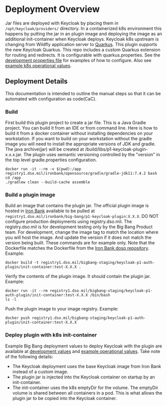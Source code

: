 # Deployment Overview
Jar files are deployed with Keycloak by placing them in `/opt/keycloak/providers/` directory. In a containerized k8s environment this happens by putting the jar in an plugin image and deploying the image as an additional init-container when Keycloak deploys. Keycloak k8s upstream is changing from Wildfly application server to  [Quarkus](https://www.keycloak.org/migration/migrating-to-quarkus). This plugin supports the new Keycloak Quarkus.
This repo includes a custom Quarkus extension for routing and redirects. It is configurable with quarkus.properties. See the [development properties file](/quarkus-ext-routing/deployment/src/main/resources/application-quarkusdev.properties) for examples of how to configure. Also see [example k8s operational values](https://repo1.dso.mil/big-bang/bigbang/-/blob/master/docs/assets/configs/example/keycloak-prod-values.yaml).

## Deployment Details
This documentation is intended to outline the manual steps so that it can be automated with configuration as code(CaC).

### Build
First build this plugin project to create a jar file. This is a Java Gradle project. You can build it from an IDE or from command line. Here is how to build it from a docker container without installing dependencies on your workstation. If you want to build on your workstation without the gradle image you will need to install the appropriate versions of JDK and gradle. The java archive(jar) will be created at /build/libs/p1-keycloak-plugin-x.x.x.jar. The plugin uses semantic versioning controlled by the "version" in the top level gradle.properties configuration.
```
docker run -it --rm -v $(pwd):/app registry1.dso.mil/ironbank/opensource/gradle/gradle-jdk11:7.4.2 bash
cd /app
./gradlew clean --build-cache assemble
```

### Build a plugin image
Build an image that contains the plugin jar. The official plugin image is hosted in [Iron Bank](https://ironbank.dso.mil/repomap/details;registry1Path=big-bang%252Fp1-keycloak-plugin) available to be pulled at `registry1.dso.mil/ironbank/big-bang/p1-keycloak-plugin:X.X.X`. DO NOT configure production deployments using registry.dso.mil. The registry.dso.mil is for development testing only by the Big Bang Product team. For development, change the image tag to match the location where you will host the image. And update the version if it does not match the version being built. These commands are for example only. Note that the Dockerfile matches the Dockerfile from the [Iron Bank dosp repository](https://repo1.dso.mil/dsop/big-bang/p1-keycloak-plugin/-/blob/development/Dockerfile). Example:
```
docker build -t registry1.dso.mil/bigbang-staging/keycloak-p1-auth-plugin/init-container:test-X.X.X .
```
Verify the contents of the plugin image. It should contain the plugin jar. Example:
```
docker run -it --rm registry1.dso.mil/bigbang-staging/keycloak-p1-auth-plugin/init-container:test-X.X.X /bin/bash
ls -l
```
Push the plugin image to your image registry. Example:
```
docker push registry1.dso.mil/bigbang-staging/keycloak-p1-auth-plugin/init-container:test-X.X.X
```

### Deploy plugin with k8s init-container
Example Big Bang deployment values to deploy Keycloak with the plugin are available at [development values](https://repo1.dso.mil/big-bang/bigbang/-/blob/master/docs/assets/configs/example/keycloak-dev-values.yaml) and [example operational values](https://repo1.dso.mil/big-bang/bigbang/-/blob/master/docs/assets/configs/example/keycloak-prod-values.yaml). Take note of the following details:
- The Keycloak deployment uses the base Keycloak image from Iron Bank instead of a custom image.
- The plugin jar is injected into the Keycloak container on startup by an init-container.
- The init-container uses the k8s emptyDir for the volume. The emptyDir volume is shared between all containers in a pod. This is what allows the plugin jar to be copied into the Keycloak container.
